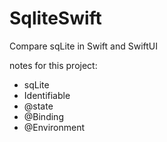 # SqliteSwift

Compare sqLite in Swift and SwiftUI

notes for this project: 
- sqLite
- Identifiable
- @state
- @Binding
- @Environment
